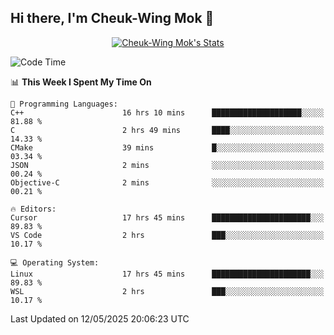 ## Hi there, I'm Cheuk-Wing Mok 👋

<!--
**mozro0327/mozro0327** is a ✨ _special_ ✨ repository because its `README.md` (this file) appears on your GitHub profile.

Here are some ideas to get you started:

- 🔭 I’m currently working on ...
- 🌱 I’m currently learning ...
- 👯 I’m looking to collaborate on ...
- 🤔 I’m looking for help with ...
- 💬 Ask me about ...
- 📫 How to reach me: ...
- 😄 Pronouns: ...
- ⚡ Fun fact: ...
-->

<p align="center">
  <a href="https://github.com/mozro0327" class="rich-diff-level-one">
    <img src="https://github-readme-stats.vercel.app/api?username=mozro0327&title_color=333&text_color=777" alt="Cheuk-Wing Mok's Stats" >
    <!-- &hide=issues
    <img src="https://github-readme-stats.vercel.app/api?username=mozro0327&hide=issues&title_color=333&text_color=777" alt="Cheuk-Wing Mok's Stats" >
    -->
  </a>
</p>

<!--START_SECTION:waka-->
![Code Time](http://img.shields.io/badge/Code%20Time-3%2C436%20hrs%2025%20mins-blue)

📊 **This Week I Spent My Time On** 

```text
💬 Programming Languages: 
C++                      16 hrs 10 mins      ████████████████████░░░░░   81.88 % 
C                        2 hrs 49 mins       ████░░░░░░░░░░░░░░░░░░░░░   14.33 % 
CMake                    39 mins             █░░░░░░░░░░░░░░░░░░░░░░░░   03.34 % 
JSON                     2 mins              ░░░░░░░░░░░░░░░░░░░░░░░░░   00.24 % 
Objective-C              2 mins              ░░░░░░░░░░░░░░░░░░░░░░░░░   00.21 % 

🔥 Editors: 
Cursor                   17 hrs 45 mins      ██████████████████████░░░   89.83 % 
VS Code                  2 hrs               ███░░░░░░░░░░░░░░░░░░░░░░   10.17 % 

💻 Operating System: 
Linux                    17 hrs 45 mins      ██████████████████████░░░   89.83 % 
WSL                      2 hrs               ███░░░░░░░░░░░░░░░░░░░░░░   10.17 % 
```


 Last Updated on 12/05/2025 20:06:23 UTC
<!--END_SECTION:waka-->
